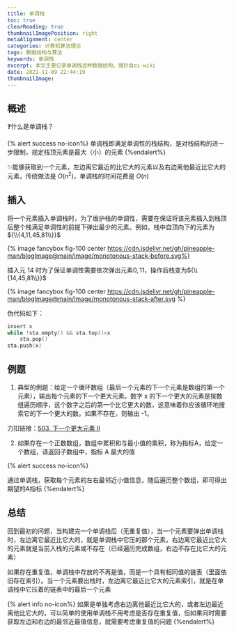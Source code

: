 ```yaml
---
title: 单调栈
toc: true
clearReading: true
thumbnailImagePosition: right
metaAlignment: center
categories: 计算机算法理论
tags: 数据结构与算法
keywords: 单调栈
excerpt: 本文主要记录单调栈这种数据结构，摘抄自oi-wiki
date: 2021-11-09 22:44:19
thumbnailImage:
---
```

<!-- toc -->

## 概述

:question:什么是单调栈？

{% alert success no-icon%}
单调栈即满足单调性的栈结构，是对栈结构的进一步限制，规定栈顶元素是最大（小）的元素
{%endalert%}

:sparkles:能够获取到一个元素，左边离它最近的比它大的元素以及右边离他最近比它大的元素，传统做法是 $O(n^2)$，单调栈的时间花费是 $O(n)$
## 插入

将一个元素插入单调栈时，为了维护栈的单调性，需要在保证将该元素插入到栈顶后整个栈满足单调性的前提下弹出最少的元素。例如，栈中自顶向下的元素为 ${\\{4,11,45,81\\}}$

{% image  fancybox  fig-100  center https://cdn.jsdelivr.net/gh/pineapple-man/blogImage@main/image/monotonous-stack-before.svg%}


插入元 $14$  时为了保证单调性需要依次弹出元素${0,11}$，操作后栈变为${\\{14,45,81\\}}$

{% image  fancybox  fig-100  center https://cdn.jsdelivr.net/gh/pineapple-man/blogImage@main/image/monotonous-stack-after.svg %}

伪代码如下：

```c
insert x
while !sta.empty() && sta.top()<x
    sta.pop()
sta.push(x)
```


## 例题

1. 典型的例题：给定一个循环数组（最后一个元素的下一个元素是数组的第一个元素），输出每个元素的下一个更大元素。数字 x 的下一个更大的元素是按数组遍历顺序，这个数字之后的第一个比它更大的数，这意味着你应该循环地搜索它的下一个更大的数。如果不存在，则输出 -1。

力扣链接：[503. 下一个更大元素 II](https://leetcode-cn.com/problems/next-greater-element-ii/)

2. 如果存在一个正数数组，数组中累积和与最小值的乘积，称为指标A，给定一个数组，请返回子数组中，指标 A 最大的值

{% alert success no-icon%}

通过单调栈，获取每个元素的左右最邻近小值信息，随后遍历整个数组，即可得出期望的A指标
{%endalert%}
## 总结
回到最初的问题，当构建完一个单调栈后（无重复值），当一个元素要弹出单调栈时，左边离它最近比它大的，就是单调栈中它压的那个元素，右边离它最近比它大的元素就是当前入栈的元素或不存在（已经遍历完成数组，右边不存在比它大的元素）

如果存在重复值，单调栈中存放的不再是值，而是一个具有相同值的链表（里面依旧存在索引）。当一个元素要出栈时，左边离它最近比它大的元素索引，就是在单调栈中它压着的链表中的最后一个元素

{% alert info no-icon%}
如果是单独考虑右边离他最近比它大的，或者左边最近离他比它大的，可以简单的使用单调栈不用考虑是否存在重复值，但如果同时需要获取左边和右边的最邻近最值信息，就需要考虑重复值的问题
{%endalert%}

